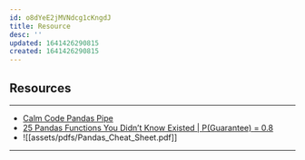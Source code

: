 ```yaml
---
id: o8dYeE2jMVNdcg1cKngdJ
title: Resource
desc: ''
updated: 1641426290815
created: 1641426290815
---
```


## Resources

---

- [Calm Code Pandas Pipe](https://calmcode.io/pandas-pipe/pipe.html)
- [25 Pandas Functions You Didn’t Know Existed | P(Guarantee) = 0.8](https://towardsdatascience.com/25-pandas-functions-you-didnt-know-existed-p-guarantee-0-8-1a05dcaad5d0)
- ![[assets/pdfs/Pandas_Cheat_Sheet.pdf]]

---
